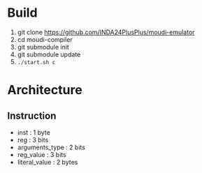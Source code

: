 # Build

1. git clone https://github.com/INDA24PlusPlus/moudi-emulator
2. cd moudi-compiler
3. git submodule init
4. git submodule update
5. ```./start.sh c```


# Architecture

## Instruction

- inst : 1 byte
- reg : 3 bits
- arguments_type : 2 bits
- reg_value : 3 bits
- literal_value : 2 bytes

